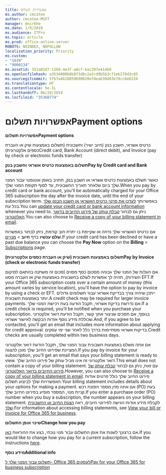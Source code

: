 ```yaml
---
title: אפשרויות תשלום
ms.author: cmcatee
author: cmcatee-MSFT
manager: mnirkhe
ms.date: 1/9/2019
ms.audience: ITPro
ms.topic: article
ms.prod: office-online-server
ROBOTS: NOINDEX, NOFOLLOW
localization_priority: Priority
ms.custom:
- "1639"
- "9000134"
ms.assetid: 352a02d7-1368-4e3f-a8cf-bac207e414b0
ms.openlocfilehash: a3534000b8b8f3d8c2a2cd9b5b3cf1eb278d3c85
ms.sourcegitcommit: 5fb7a4b28859690020efdea630d03e70cc0e6334
ms.translationtype: HT
ms.contentlocale: he-IL
ms.lasthandoff: 06/28/2019
ms.locfileid: "35360774"
---
```

# <a name="payment-options"></a><span data-ttu-id="0f6b4-102">אפשרויות תשלום</span><span class="sxs-lookup"><span data-stu-id="0f6b4-102">Payment options</span></span>

 <span data-ttu-id="0f6b4-103">**אפשרויות תשלום**</span><span class="sxs-lookup"><span data-stu-id="0f6b4-103">**Payment options**</span></span>
  
<span data-ttu-id="0f6b4-104">כרטיס אשראי, חשבון בנק (חיוב ישיר) וחשבונית (תשלום באמצעות שיק או העברת כספים אלקטרונית)</span><span class="sxs-lookup"><span data-stu-id="0f6b4-104">Credit card, Bank Account (direct debit), and Invoice (pay by check or electronic funds transfer)</span></span>
  
 <span data-ttu-id="0f6b4-105">**תשלום באמצעות כרטיס אשראי וחשבון בנק**</span><span class="sxs-lookup"><span data-stu-id="0f6b4-105">**Pay by Credit card and Bank account**</span></span>
  
<span data-ttu-id="0f6b4-106">כאשר תשלם באמצעות כרטיס אשראי או חשבון בנק, תחויב באופן אוטומטי עבור המנוי שלך ביום שלאחר תאריך החשבונית, עד לסוף תקופת המנוי שלך.</span><span class="sxs-lookup"><span data-stu-id="0f6b4-106">When you pay by credit card or bank account, you'll be automatically charged for your Office 365 subscription the day after the invoice date, until the end of your subscription term.</span></span> <span data-ttu-id="0f6b4-107">באפשרותך [לעדכן את פרטי כרטיס האשראי או חשבון הבנק שלך](https://docs.microsoft.com/office365/admin/subscriptions-and-billing/add-update-or-remove-credit-card-or-bank-account?view=o365-worldwide) בכל עת.</span><span class="sxs-lookup"><span data-stu-id="0f6b4-107">You can [update your credit card or bank account information](https://docs.microsoft.com/office365/admin/subscriptions-and-billing/add-update-or-remove-credit-card-or-bank-account?view=o365-worldwide) whenever you need to.</span></span> <span data-ttu-id="0f6b4-108">ניתן גם לבחור [קבלת עותק של פירוט החיובים בדואר האלקטרוני](https://docs.microsoft.com/office365/admin/subscriptions-and-billing/pay-for-your-subscription?view=o365-worldwide#receive-a-copy-of-your-billing-statement-in-email).</span><span class="sxs-lookup"><span data-stu-id="0f6b4-108">You can also choose to [Receive a copy of your billing statement in email](https://docs.microsoft.com/office365/admin/subscriptions-and-billing/pay-for-your-subscription?view=o365-worldwide#receive-a-copy-of-your-billing-statement-in-email).</span></span>
  
<span data-ttu-id="0f6b4-109">אם כרטיס האשראי שלך נדחה או שקיימת בו יתרת חוב קודמת, ניתן לבחור באפשרות **שלם עכשיו** בדף **חיוב** \> [מנויים](https://portal.office.com/adminportal/home#/subscriptions).</span><span class="sxs-lookup"><span data-stu-id="0f6b4-109">If your credit card has been declined or have a past due balance you can choose the **Pay Now** option on the **Billing** \> [Subscriptions](https://portal.office.com/adminportal/home#/subscriptions) page.</span></span>
  
 <span data-ttu-id="0f6b4-110">**תשלום באמצעות חשבונית (שיק או העברת כספים אלקטרונית)**</span><span class="sxs-lookup"><span data-stu-id="0f6b4-110">**Pay by Invoice (check or electronic funds transfer)**</span></span>
  
<span data-ttu-id="0f6b4-111">אם העלות של המנוי שלך גבוהה מסכום כסף מסוים (סכום זה משתנה בהתאם למיקום השירות), תהיה לך אפשרות לשלם בחשבונית באמצעות שיק או העברה מסוג EFT.</span><span class="sxs-lookup"><span data-stu-id="0f6b4-111">If your Office 365 subscription costs over a certain amount of money (this amount varies by service location), you'll have the option to pay by invoice by using a check or EFT.</span></span> <span data-ttu-id="0f6b4-112">ייתכן שיהיה צורך בבדיקת אשראי עבור תשלומים גדולים יותר באמצעות חשבונית.</span><span class="sxs-lookup"><span data-stu-id="0f6b4-112">A credit check may be required for larger invoice payments.</span></span> <span data-ttu-id="0f6b4-113">אם נדרשת בדיקת אשראי, תקבל הודעה בעת רכישת המנוי שלך.</span><span class="sxs-lookup"><span data-stu-id="0f6b4-113">If a credit check is required, you'll be notified when you purchase your subscription.</span></span> <span data-ttu-id="0f6b4-114">בנוסף, אם תסכים שניצור אתך קשר, תקבל הודעת דואר אלקטרוני שכוללת מידע נוסף אודות הבקשה לאישור אשראי.</span><span class="sxs-lookup"><span data-stu-id="0f6b4-114">And, if you agree to be contacted, you'll get an email that includes more information about applying for credit approval.</span></span> <span data-ttu-id="0f6b4-115">בדיקות אשראי מסתיימות בדרך כלל לאחר שני ימי עסקים.</span><span class="sxs-lookup"><span data-stu-id="0f6b4-115">Credit checks are usually completed within two business days.</span></span>
  
<span data-ttu-id="0f6b4-116">אם אתה משלם באמצעות חשבונית עבור המנוי שלך, תקבל הודעת דואר אלקטרוני המציינת שפירוט החיוב שלך מוכן להצגה.</span><span class="sxs-lookup"><span data-stu-id="0f6b4-116">If you pay by invoice for your subscription, you'll get an email that says your billing statement is ready to view.</span></span> <span data-ttu-id="0f6b4-117">דואר אלקטרוני זה אינו מכיל עותק של פירוט החיוב שלך.</span><span class="sxs-lookup"><span data-stu-id="0f6b4-117">This email does not contain a copy of your billing statement.</span></span> <span data-ttu-id="0f6b4-118">עם זאת, ניתן גם לבחור [קבלת עותק של פירוט החיובים בדואר האלקטרוני](https://docs.microsoft.com/office365/admin/subscriptions-and-billing/pay-for-your-subscription?view=o365-worldwide#receive-a-copy-of-your-billing-statement-in-email).</span><span class="sxs-lookup"><span data-stu-id="0f6b4-118">However, you can also choose to [Receive a copy of your billing statement in email](https://docs.microsoft.com/office365/admin/subscriptions-and-billing/pay-for-your-subscription?view=o365-worldwide#receive-a-copy-of-your-billing-statement-in-email).</span></span> <span data-ttu-id="0f6b4-119">פירוט החיוב שלך כולל פרטים אודות האפשרויות שלך לביצוע תשלום.</span><span class="sxs-lookup"><span data-stu-id="0f6b4-119">Your billing statement includes details about your options for making a payment.</span></span> <span data-ttu-id="0f6b4-120">אם אתה מזין מספר הזמנת רכש (PO) בעת קניית מנוי, המספר מופיע בפירוט החיוב שלך.</span><span class="sxs-lookup"><span data-stu-id="0f6b4-120">If you enter a purchase order (PO) number when you buy a subscription, the number appears on your billing statement.</span></span> <span data-ttu-id="0f6b4-121">לקבלת מידע אודות הגישה לפירוטי חיובים, ראה [הצגת החיוב או החשבונית שלך](https://docs.microsoft.com/office365/admin/subscriptions-and-billing/view-your-bill-or-invoice?view=o365-worldwide).</span><span class="sxs-lookup"><span data-stu-id="0f6b4-121">For information about accessing billing statements, see [View your bill or invoice for Office 365 for business](https://docs.microsoft.com/office365/admin/subscriptions-and-billing/view-your-bill-or-invoice?view=o365-worldwide).</span></span>
  
 <span data-ttu-id="0f6b4-122">**שינוי אופן התשלום**</span><span class="sxs-lookup"><span data-stu-id="0f6b4-122">**Change how you pay**</span></span>
  
<span data-ttu-id="0f6b4-123">אם ברצונך לשנות את אופן התשלום עבור מנוי נוכחי, בצע את ההוראות [כאן](https://docs.microsoft.com/office365/admin/subscriptions-and-billing/change-payment-method?view=o365-worldwide).</span><span class="sxs-lookup"><span data-stu-id="0f6b4-123">If you would like to change how you pay for a current subscription, follow the instructions [here](https://docs.microsoft.com/office365/admin/subscriptions-and-billing/change-payment-method?view=o365-worldwide).</span></span>
  
 <span data-ttu-id="0f6b4-124">**מידע נוסף**</span><span class="sxs-lookup"><span data-stu-id="0f6b4-124">**Additional info**</span></span>
  
[<span data-ttu-id="0f6b4-125">תשלום עבור המנוי שלך ל- Office 365 לעסקים</span><span class="sxs-lookup"><span data-stu-id="0f6b4-125">Pay for your Office 365 for business subscription</span></span>](https://docs.microsoft.com/office365/admin/subscriptions-and-billing/pay-for-your-subscription?view=o365-worldwide)
  